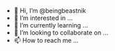 - 👋 Hi, I’m @beingbeastnik
- 👀 I’m interested in ...
- 🌱 I’m currently learning ...
- 💞️ I’m looking to collaborate on ...
- 📫 How to reach me ...

<!---
beingbeastnik/beingbeastnik is a ✨ special ✨ repository because its `README.md` (this file) appears on your GitHub profile.
You can click the Preview link to take a look at your changes.
--->

